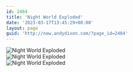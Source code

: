 ```yaml
---
id: 2484
title: 'Night World Exploded'
date: '2023-03-17T13:45:29+00:00'
layout: page
guid: 'http://new.andydixon.com/?page_id=2484'
---
```


![Night World Exploded](https://i0.wp.com/assets.g8x2.ldn.idrivee2-23.com/posters/Night%20World%20Exploded%2001.jpg?w=1200&ssl=1 "Night World Exploded")  
![Night World Exploded](https://i0.wp.com/assets.g8x2.ldn.idrivee2-23.com/posters/Night%20World%20Exploded%2002.jpg?w=1200&ssl=1 "Night World Exploded")  
![Night World Exploded](https://i0.wp.com/assets.g8x2.ldn.idrivee2-23.com/posters/Night%20World%20Exploded%2003.jpg?w=1200&ssl=1 "Night World Exploded")